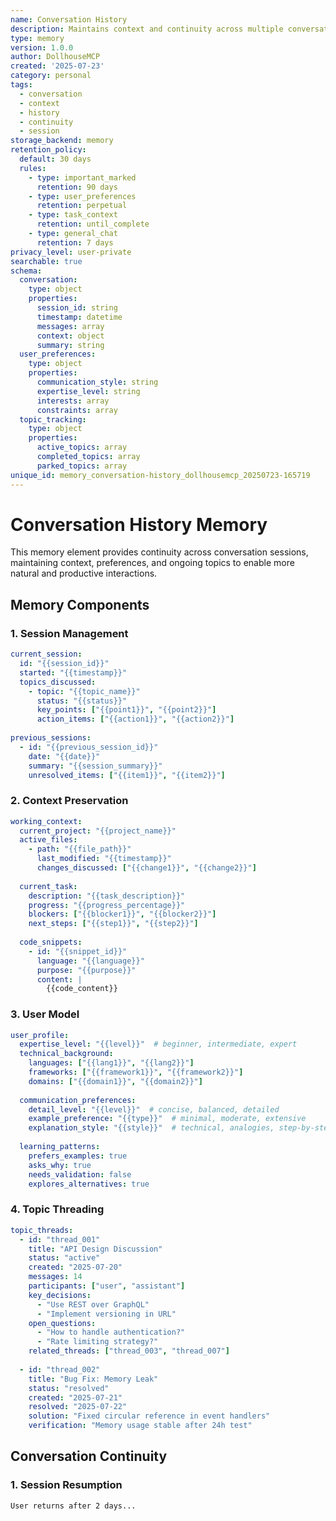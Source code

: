 ```yaml
---
name: Conversation History
description: Maintains context and continuity across multiple conversation sessions
type: memory
version: 1.0.0
author: DollhouseMCP
created: '2025-07-23'
category: personal
tags:
  - conversation
  - context
  - history
  - continuity
  - session
storage_backend: memory
retention_policy:
  default: 30 days
  rules:
    - type: important_marked
      retention: 90 days
    - type: user_preferences
      retention: perpetual
    - type: task_context
      retention: until_complete
    - type: general_chat
      retention: 7 days
privacy_level: user-private
searchable: true
schema:
  conversation:
    type: object
    properties:
      session_id: string
      timestamp: datetime
      messages: array
      context: object
      summary: string
  user_preferences:
    type: object
    properties:
      communication_style: string
      expertise_level: string
      interests: array
      constraints: array
  topic_tracking:
    type: object
    properties:
      active_topics: array
      completed_topics: array
      parked_topics: array
unique_id: memory_conversation-history_dollhousemcp_20250723-165719
---
```


# Conversation History Memory

This memory element provides continuity across conversation sessions, maintaining context, preferences, and ongoing topics to enable more natural and productive interactions.

## Memory Components

### 1. Session Management
```yaml
current_session:
  id: "{{session_id}}"
  started: "{{timestamp}}"
  topics_discussed:
    - topic: "{{topic_name}}"
      status: "{{status}}"
      key_points: ["{{point1}}", "{{point2}}"]
      action_items: ["{{action1}}", "{{action2}}"]
  
previous_sessions:
  - id: "{{previous_session_id}}"
    date: "{{date}}"
    summary: "{{session_summary}}"
    unresolved_items: ["{{item1}}", "{{item2}}"]
```

### 2. Context Preservation
```yaml
working_context:
  current_project: "{{project_name}}"
  active_files:
    - path: "{{file_path}}"
      last_modified: "{{timestamp}}"
      changes_discussed: ["{{change1}}", "{{change2}}"]
  
  current_task:
    description: "{{task_description}}"
    progress: "{{progress_percentage}}"
    blockers: ["{{blocker1}}", "{{blocker2}}"]
    next_steps: ["{{step1}}", "{{step2}}"]
  
  code_snippets:
    - id: "{{snippet_id}}"
      language: "{{language}}"
      purpose: "{{purpose}}"
      content: |
        {{code_content}}
```

### 3. User Model
```yaml
user_profile:
  expertise_level: "{{level}}"  # beginner, intermediate, expert
  technical_background:
    languages: ["{{lang1}}", "{{lang2}}"]
    frameworks: ["{{framework1}}", "{{framework2}}"]
    domains: ["{{domain1}}", "{{domain2}}"]
  
  communication_preferences:
    detail_level: "{{level}}"  # concise, balanced, detailed
    example_preference: "{{type}}"  # minimal, moderate, extensive
    explanation_style: "{{style}}"  # technical, analogies, step-by-step
  
  learning_patterns:
    prefers_examples: true
    asks_why: true
    needs_validation: false
    explores_alternatives: true
```

### 4. Topic Threading
```yaml
topic_threads:
  - id: "thread_001"
    title: "API Design Discussion"
    status: "active"
    created: "2025-07-20"
    messages: 14
    participants: ["user", "assistant"]
    key_decisions:
      - "Use REST over GraphQL"
      - "Implement versioning in URL"
    open_questions:
      - "How to handle authentication?"
      - "Rate limiting strategy?"
    related_threads: ["thread_003", "thread_007"]
  
  - id: "thread_002"
    title: "Bug Fix: Memory Leak"
    status: "resolved"
    created: "2025-07-21"
    resolved: "2025-07-22"
    solution: "Fixed circular reference in event handlers"
    verification: "Memory usage stable after 24h test"
```

## Conversation Continuity

### 1. Session Resumption
```
User returns after 2 days...
